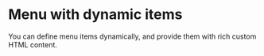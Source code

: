 Menu with dynamic items
=======================

You can define menu items dynamically, and provide them with rich custom HTML content.
